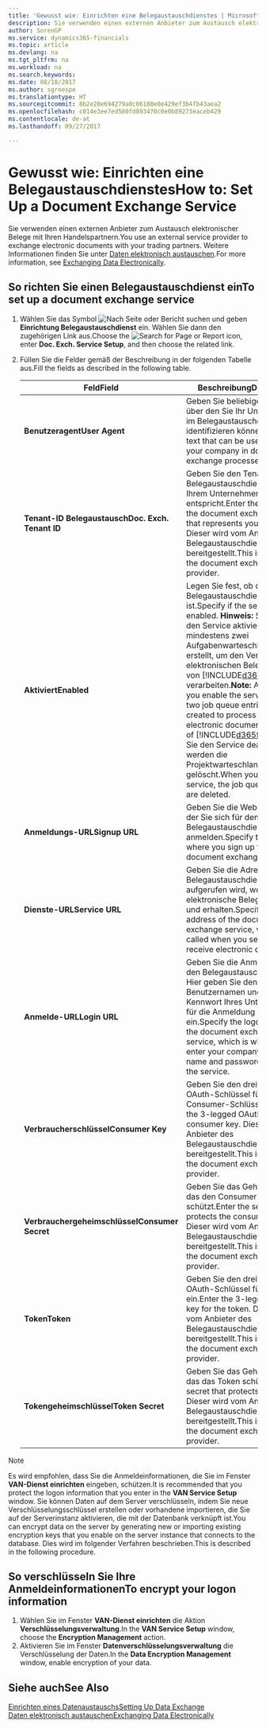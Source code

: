 ```yaml
---
title: 'Gewusst wie: Einrichten eine Belegaustauschdienstes | Microsoft Docs'
description: Sie verwenden einen externen Anbieter zum Austausch elektronischer Belege mit Ihren Handelspartnern.
author: SorenGP
ms.service: dynamics365-financials
ms.topic: article
ms.devlang: na
ms.tgt_pltfrm: na
ms.workload: na
ms.search.keywords: 
ms.date: 08/18/2017
ms.author: sgroespe
ms.translationtype: HT
ms.sourcegitcommit: 8b2e20e694279a8c06188e0e429ef3b4fb43aea2
ms.openlocfilehash: c014e3ee7ed580fd893470c0e0b89273eaceb429
ms.contentlocale: de-at
ms.lasthandoff: 09/27/2017

---
```

# <a name="how-to-set-up-a-document-exchange-service"></a><span data-ttu-id="34f3d-103">Gewusst wie: Einrichten eine Belegaustauschdienstes</span><span class="sxs-lookup"><span data-stu-id="34f3d-103">How to: Set Up a Document Exchange Service</span></span>
<span data-ttu-id="34f3d-104">Sie verwenden einen externen Anbieter zum Austausch elektronischer Belege mit Ihren Handelspartnern.</span><span class="sxs-lookup"><span data-stu-id="34f3d-104">You use an external service provider to exchange electronic documents with your trading partners.</span></span> <span data-ttu-id="34f3d-105">Weitere Informationen finden Sie unter [Daten elektronisch austauschen](across-data-exchange.md).</span><span class="sxs-lookup"><span data-stu-id="34f3d-105">For more information, see [Exchanging Data Electronically](across-data-exchange.md).</span></span>  

## <a name="to-set-up-a-document-exchange-service"></a><span data-ttu-id="34f3d-106">So richten Sie einen Belegaustauschdienst ein</span><span class="sxs-lookup"><span data-stu-id="34f3d-106">To set up a document exchange service</span></span>  
1. <span data-ttu-id="34f3d-107">Wählen Sie das Symbol ![Nach Seite oder Bericht suchen](media/ui-search/search_small.png "Nach Seite oder Bericht suchen") und geben **Einrichtung Belegaustauschdienst** ein. Wählen Sie dann den zugehörigen Link aus.</span><span class="sxs-lookup"><span data-stu-id="34f3d-107">Choose the ![Search for Page or Report](media/ui-search/search_small.png "Search for Page or Report icon") icon, enter **Doc. Exch. Service Setup**, and then choose the related link.</span></span>  
2. <span data-ttu-id="34f3d-108">Füllen Sie die Felder gemäß der Beschreibung in der folgenden Tabelle aus.</span><span class="sxs-lookup"><span data-stu-id="34f3d-108">Fill the fields as described in the following table.</span></span>  

    |<span data-ttu-id="34f3d-109">Feld</span><span class="sxs-lookup"><span data-stu-id="34f3d-109">Field</span></span>|<span data-ttu-id="34f3d-110">Beschreibung</span><span class="sxs-lookup"><span data-stu-id="34f3d-110">Description</span></span>|  
    |---------------------------------|---------------------------------------|  
    |<span data-ttu-id="34f3d-111">**Benutzeragent**</span><span class="sxs-lookup"><span data-stu-id="34f3d-111">**User Agent**</span></span>|<span data-ttu-id="34f3d-112">Geben Sie beliebigen Text ein, über den Sie Ihr Unternehmen im Belegaustauschdienst identifizieren können</span><span class="sxs-lookup"><span data-stu-id="34f3d-112">Enter any text that can be used to identify your company in document exchange processes.</span></span>|  
    |<span data-ttu-id="34f3d-113">**Tenant-ID Belegaustausch**</span><span class="sxs-lookup"><span data-stu-id="34f3d-113">**Doc. Exch. Tenant ID**</span></span>|<span data-ttu-id="34f3d-114">Geben Sie den Tenant beim Belegaustauschdienst an, der Ihrem Unternehmen entspricht.</span><span class="sxs-lookup"><span data-stu-id="34f3d-114">Enter the tenant in the document exchange service that represents your company.</span></span> <span data-ttu-id="34f3d-115">Dieser wird vom Anbieter des Belegaustauschdienstes bereitgestellt.</span><span class="sxs-lookup"><span data-stu-id="34f3d-115">This is provided by the document exchange service provider.</span></span>|  
    |<span data-ttu-id="34f3d-116">**Aktiviert**</span><span class="sxs-lookup"><span data-stu-id="34f3d-116">**Enabled**</span></span>|<span data-ttu-id="34f3d-117">Legen Sie fest, ob der Belegaustauschdienst aktiviert ist.</span><span class="sxs-lookup"><span data-stu-id="34f3d-117">Specify if the service is enabled.</span></span> <span data-ttu-id="34f3d-118">**Hinweis:**  Sobald Sie den Service aktivieren, werden mindestens zwei Aufgabenwarteschlangenposten erstellt, um den Verkehr von elektronischen Belegen zu und von [!INCLUDE[d365fin](includes/d365fin_md.md)] zu verarbeiten.</span><span class="sxs-lookup"><span data-stu-id="34f3d-118">**Note:**  As soon as you enable the service, at least two job queue entries are created to process the traffic of electronic documents in and out of [!INCLUDE[d365fin](includes/d365fin_md.md)].</span></span> <span data-ttu-id="34f3d-119">Wenn Sie den Service deaktivieren, werden die Projektwarteschlangenposten gelöscht.</span><span class="sxs-lookup"><span data-stu-id="34f3d-119">When you disable the service, the job queue entries are deleted.</span></span>|  
    |<span data-ttu-id="34f3d-120">**Anmeldungs-URL**</span><span class="sxs-lookup"><span data-stu-id="34f3d-120">**Signup URL**</span></span>|<span data-ttu-id="34f3d-121">Geben Sie die Webseite an, auf der Sie sich für den Belegaustauschdienst anmelden.</span><span class="sxs-lookup"><span data-stu-id="34f3d-121">Specify the web page where you sign up for the document exchange service.</span></span>|  
    |<span data-ttu-id="34f3d-122">**Dienste-URL**</span><span class="sxs-lookup"><span data-stu-id="34f3d-122">**Service URL**</span></span>|<span data-ttu-id="34f3d-123">Geben Sie die Adresse des Belegaustauschdienst an, die aufgerufen wird, wenn Sie elektronische Belege versenden und erhalten.</span><span class="sxs-lookup"><span data-stu-id="34f3d-123">Specify the address of the document exchange service, which will be called when you send and receive electronic documents.</span></span>|  
    |<span data-ttu-id="34f3d-124">**Anmelde-URL**</span><span class="sxs-lookup"><span data-stu-id="34f3d-124">**Login URL**</span></span>|<span data-ttu-id="34f3d-125">Geben Sie die Anmeldeseite für den Belegaustauschdienst an. Hier geben Sie den Benutzernamen und das Kennwort Ihres Unternehmens für die Anmeldung beim Service ein.</span><span class="sxs-lookup"><span data-stu-id="34f3d-125">Specify the logon page for the document exchange service, which is where you enter your company’s user name and password to log on to the service.</span></span>|  
    |<span data-ttu-id="34f3d-126">**Verbraucherschlüssel**</span><span class="sxs-lookup"><span data-stu-id="34f3d-126">**Consumer Key**</span></span>|<span data-ttu-id="34f3d-127">Geben Sie den dreiteiligen OAuth-Schlüssel für den Consumer-Schlüssel ein.</span><span class="sxs-lookup"><span data-stu-id="34f3d-127">Enter the 3-legged OAuth key for the consumer key.</span></span> <span data-ttu-id="34f3d-128">Dieser wird vom Anbieter des Belegaustauschdienstes bereitgestellt.</span><span class="sxs-lookup"><span data-stu-id="34f3d-128">This is provided by the document exchange service provider.</span></span>|  
    |<span data-ttu-id="34f3d-129">**Verbrauchergeheimschlüssel**</span><span class="sxs-lookup"><span data-stu-id="34f3d-129">**Consumer Secret**</span></span>|<span data-ttu-id="34f3d-130">Geben Sie das Geheimnis ein, das den Consumer-Schlüssel schützt.</span><span class="sxs-lookup"><span data-stu-id="34f3d-130">Enter the secret that protects the consumer key.</span></span> <span data-ttu-id="34f3d-131">Dieser wird vom Anbieter des Belegaustauschdienstes bereitgestellt.</span><span class="sxs-lookup"><span data-stu-id="34f3d-131">This is provided by the document exchange service provider.</span></span>|  
    |<span data-ttu-id="34f3d-132">**Token**</span><span class="sxs-lookup"><span data-stu-id="34f3d-132">**Token**</span></span>|<span data-ttu-id="34f3d-133">Geben Sie den dreiteiligen OAuth-Schlüssel für das Token ein.</span><span class="sxs-lookup"><span data-stu-id="34f3d-133">Enter the 3-legged OAuth key for the token.</span></span> <span data-ttu-id="34f3d-134">Dieser wird vom Anbieter des Belegaustauschdienstes bereitgestellt.</span><span class="sxs-lookup"><span data-stu-id="34f3d-134">This is provided by the document exchange service provider.</span></span>|  
    |<span data-ttu-id="34f3d-135">**Tokengeheimschlüssel**</span><span class="sxs-lookup"><span data-stu-id="34f3d-135">**Token Secret**</span></span>|<span data-ttu-id="34f3d-136">Geben Sie das Geheimnis ein, das das Token schützt.</span><span class="sxs-lookup"><span data-stu-id="34f3d-136">Enter the secret that protects the token.</span></span> <span data-ttu-id="34f3d-137">Dieser wird vom Anbieter des Belegaustauschdienstes bereitgestellt.</span><span class="sxs-lookup"><span data-stu-id="34f3d-137">This is provided by the document exchange service provider.</span></span>|  

> [!NOTE]  
>  <span data-ttu-id="34f3d-138">Es wird empfohlen, dass Sie die Anmeldeinformationen, die Sie im Fenster **VAN-Dienst einrichten** eingeben, schützen.</span><span class="sxs-lookup"><span data-stu-id="34f3d-138">It is recommended that you protect the logon information that you enter in the **VAN Service Setup** window.</span></span> <span data-ttu-id="34f3d-139">Sie können Daten auf dem Server verschlüsseln, indem Sie neue Verschlüsselungsschlüssel erstellen oder vorhandene importieren, die Sie auf der Serverinstanz aktivieren, die mit der Datenbank verknüpft ist.</span><span class="sxs-lookup"><span data-stu-id="34f3d-139">You can encrypt data on the server by generating new or importing existing encryption keys that you enable on the server instance that connects to the database.</span></span> <span data-ttu-id="34f3d-140">Dies wird im folgender Verfahren beschrieben.</span><span class="sxs-lookup"><span data-stu-id="34f3d-140">This is described in the following procedure.</span></span>  

## <a name="to-encrypt-your-logon-information"></a><span data-ttu-id="34f3d-141">So verschlüsseln Sie Ihre Anmeldeinformationen</span><span class="sxs-lookup"><span data-stu-id="34f3d-141">To encrypt your logon information</span></span>  
1. <span data-ttu-id="34f3d-142">Wählen Sie im Fenster **VAN-Dienst einrichten** die Aktion **Verschlüsselungsverwaltung**.</span><span class="sxs-lookup"><span data-stu-id="34f3d-142">In the **VAN Service Setup** window, choose the **Encryption Management** action.</span></span>  
2. <span data-ttu-id="34f3d-143">Aktivieren Sie im Fenster **Datenverschlüsselungsverwaltung** die Verschlüsselung der Daten.</span><span class="sxs-lookup"><span data-stu-id="34f3d-143">In the **Data Encryption Management** window, enable encryption of your data.</span></span> <!--For more information, see [Manage Data Encryption](../manage-data-encryption.md).-->  

## <a name="see-also"></a><span data-ttu-id="34f3d-144">Siehe auch</span><span class="sxs-lookup"><span data-stu-id="34f3d-144">See Also</span></span>  
[<span data-ttu-id="34f3d-145">Einrichten eines Datenaustauschs</span><span class="sxs-lookup"><span data-stu-id="34f3d-145">Setting Up Data Exchange</span></span>](across-set-up-data-exchange.md)  
[<span data-ttu-id="34f3d-146">Daten elektronisch austauschen</span><span class="sxs-lookup"><span data-stu-id="34f3d-146">Exchanging Data Electronically</span></span>](across-data-exchange.md)

